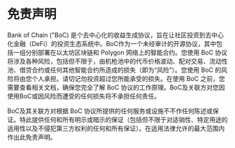 # 免责声明

Bank of Chain ("BoC) 是个去中心化的收益生成协议，旨在让社区投资到去中心化金融（DeFi）的投资生态系统中。BoC作为一个未经审计的开源协议，其中包括一组分别部署在以太坊区块链和 Polygon 网络上的智能合约。您使用 BoC 协议将涉及各种风险，包括但不限于，由机枪池中的代币价格波动、配对交易、流动性池、借贷合约或任何其他智能合约所造成的损失（即为“风险”）。您使用 BoC 的风险将由您个人承担。请切记勿投资超过您所能承受的损失。在使用 BoC 之前，您需要查看相关文档，确保您完全了解 BoC 协议的工作原理。BoC及关联方对您因使用BoC或因风险而遭受的任何损失将不承担任何责任。

BoC及其关联方对根据 BoC 协议所提供的任何服务或设施不不作任何陈述或保证。特此提供任何和所有明示或暗示的保证（包括但不限于对适销性、特定用途的适用性以及不侵犯第三方权利的任何和所有保证）。在适用法律允许的最大范围内作出此免责声明。
